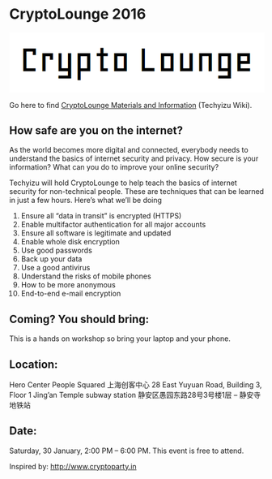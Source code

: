 # CryptoLounge 2016

<img class="hero_hidden" src="/events/images/cryptolounge_logo_600x140.gif" />

Go here to find [CryptoLounge Materials and Information](http://work.techyizu.org/index.php?title=CryptoLounge) (Techyizu Wiki).

## How safe are you on the internet?

As the world becomes more digital and connected, everybody needs to understand the basics of internet security and privacy.  How secure is your information?  What can you do to improve your online security?

Techyizu will hold CryptoLounge to help teach the basics of internet security for non-technical people.  These are techniques that can be learned in just a few hours.  Here’s what we’ll be doing

1. Ensure all “data in transit” is encrypted (HTTPS)
2. Enable multifactor authentication for all major accounts
3. Ensure all software is legitimate and updated
4. Enable whole disk encryption
5. Use good passwords
6. Back up your data
7. Use a good antivirus
8. Understand the risks of mobile phones
9. How to be more anonymous
10. End-to-end e-mail encryption

## Coming?  You should bring:
This is a hands on workshop so bring your laptop and your phone.

## Location:
Hero Center People Squared 上海创客中心
28 East Yuyuan Road, Building 3, Floor 1
Jing’an Temple subway station
静安区愚园东路28号3号楼1层  – 静安寺地铁站

## Date:
Saturday, 30 January, 2:00 PM – 6:00 PM.
This event is free to attend.


Inspired by: http://www.cryptoparty.in
